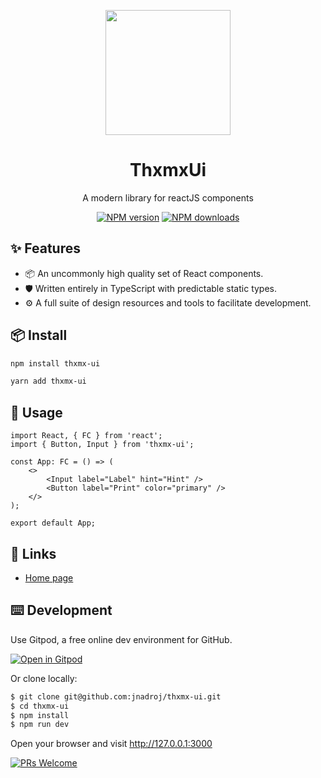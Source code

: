 <p align="center">
  <a href="https://thxmx-ui.netlify.app/">
    <img width="200" src="https://www.npmjs.com/npm-avatar/eyJhbGciOiJIUzI1NiIsInR5cCI6IkpXVCJ9.eyJhdmF0YXJVUkwiOiJodHRwczovL3MuZ3JhdmF0YXIuY29tL2F2YXRhci8xODRhYjI2YmI1YWY5NWI0NDUwZDU5ZTkxMDJmZmU4Nj9zaXplPTQ5NiZkZWZhdWx0PXJldHJvIn0.jflG92OORasQnbyRID5jAj1Znw_6XUZvxBU90BIujI8">
  </a>
</p>

<h1 align="center">ThxmxUi</h1>

<div align="center">

A modern library for reactJS components

[![NPM version][npm-image]][npm-url] [![NPM downloads][download-image]][download-url]

[npm-image]: https://img.shields.io/npm/v/thxmx-ui?style=for-the-badge
[npm-url]: https://www.npmjs.com/package/thxmx-ui
[download-image]: https://img.shields.io/npm/dm/thxmx-ui.svg?style=for-the-badge
[download-url]: https://npmjs.org/package/thxmx-ui

</div>

## ✨ Features

-   📦 An uncommonly high quality set of React components.
-   🛡 Written entirely in TypeScript with predictable static types.
-   ⚙️ A full suite of design resources and tools to facilitate development.

## 📦 Install

```bash
npm install thxmx-ui
```

```bash
yarn add thxmx-ui
```

## 🔨 Usage

```tsx
import React, { FC } from 'react';
import { Button, Input } from 'thxmx-ui';

const App: FC = () => (
    <>
        <Input label="Label" hint="Hint" />
        <Button label="Print" color="primary" />
    </>
);

export default App;
```

## 🔗 Links

-   [Home page](https://thxmx-ui.netlify.app/)

## ⌨️ Development

Use Gitpod, a free online dev environment for GitHub.

[![Open in Gitpod](https://gitpod.io/button/open-in-gitpod.svg)](https://gitpod.io/#https://github.com/jnadroj/thxmx-ui)

Or clone locally:

```bash
$ git clone git@github.com:jnadroj/thxmx-ui.git
$ cd thxmx-ui
$ npm install
$ npm run dev
```

Open your browser and visit http://127.0.0.1:3000

[![PRs Welcome](https://img.shields.io/badge/PRs-welcome-brightgreen.svg?style=flat-square)](http://makeapullrequest.com)
